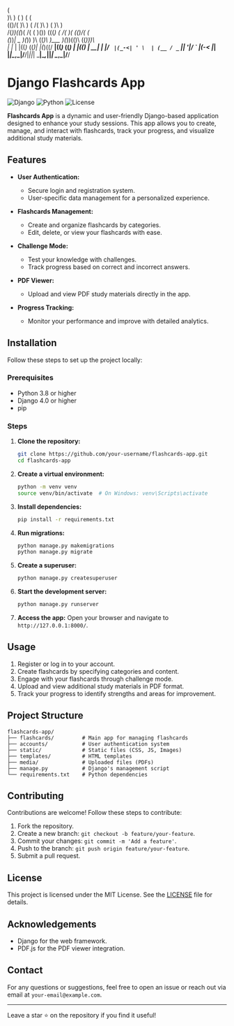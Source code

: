  (                                                    
 )\ )  (               )    (                (        
(()/(  )\    )      ( /(    )\      )  (     )\ )     
 /(_))((_)( /(  (   )\()) (((_)  ( /(  )(   (()/( (   
(_))_| _  )(_)) )\ ((_)\  )\___  )(_))(()\   ((_)))\  
| |_  | |((_)_ ((_)| |(_)((/ __|((_)_  ((_)  _| |((_) 
| __| | |/ _` |(_-<| ' \  | (__ / _` || '_|/ _` |(_-< 
|_|   |_|\__,_|/__/|_||_|  \___|\__,_||_|  \__,_|/__/ 
                                                 
# Django Flashcards App

![Django](https://img.shields.io/badge/Django-4.0-green)
![Python](https://img.shields.io/badge/Python-3.8%2B-blue)
![License](https://img.shields.io/badge/License-MIT-yellow)

**Flashcards App** is a dynamic and user-friendly Django-based application designed to enhance your study sessions. This app allows you to create, manage, and interact with flashcards, track your progress, and visualize additional study materials.

## Features

- **User Authentication:**
  - Secure login and registration system.
  - User-specific data management for a personalized experience.

- **Flashcards Management:**
  - Create and organize flashcards by categories.
  - Edit, delete, or view your flashcards with ease.

- **Challenge Mode:**
  - Test your knowledge with challenges.
  - Track progress based on correct and incorrect answers.

- **PDF Viewer:**
  - Upload and view PDF study materials directly in the app.

- **Progress Tracking:**
  - Monitor your performance and improve with detailed analytics.

## Installation

Follow these steps to set up the project locally:

### Prerequisites
- Python 3.8 or higher
- Django 4.0 or higher
- pip

### Steps

1. **Clone the repository:**
   ```bash
   git clone https://github.com/your-username/flashcards-app.git
   cd flashcards-app
   ```

2. **Create a virtual environment:**
   ```bash
   python -m venv venv
   source venv/bin/activate  # On Windows: venv\Scripts\activate
   ```

3. **Install dependencies:**
   ```bash
   pip install -r requirements.txt
   ```

4. **Run migrations:**
   ```bash
   python manage.py makemigrations
   python manage.py migrate
   ```

5. **Create a superuser:**
   ```bash
   python manage.py createsuperuser
   ```

6. **Start the development server:**
   ```bash
   python manage.py runserver
   ```

7. **Access the app:**
   Open your browser and navigate to `http://127.0.0.1:8000/`.

## Usage

1. Register or log in to your account.
2. Create flashcards by specifying categories and content.
3. Engage with your flashcards through challenge mode.
4. Upload and view additional study materials in PDF format.
5. Track your progress to identify strengths and areas for improvement.

## Project Structure

```
flashcards-app/
├── flashcards/         # Main app for managing flashcards
├── accounts/           # User authentication system
├── static/             # Static files (CSS, JS, Images)
├── templates/          # HTML templates
├── media/              # Uploaded files (PDFs)
├── manage.py           # Django's management script
└── requirements.txt    # Python dependencies
```

## Contributing

Contributions are welcome! Follow these steps to contribute:

1. Fork the repository.
2. Create a new branch: `git checkout -b feature/your-feature`.
3. Commit your changes: `git commit -m 'Add a feature'`.
4. Push to the branch: `git push origin feature/your-feature`.
5. Submit a pull request.

## License

This project is licensed under the MIT License. See the [LICENSE](LICENSE) file for details.

## Acknowledgements

- Django for the web framework.
- PDF.js for the PDF viewer integration.

## Contact

For any questions or suggestions, feel free to open an issue or reach out via email at `your-email@example.com`.

---

Leave a star ⭐ on the repository if you find it useful!
